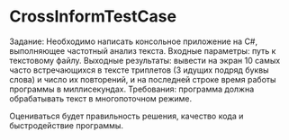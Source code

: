 # CrossInformTestCase

Задание:
Необходимо написать консольное приложение на C#, выполняющее частотный анализ текста.
Входные параметры: путь к текстовому файлу.
Выходные результаты: вывести на экран 10 самых часто встречающихся в тексте триплетов (3 идущих подряд буквы слова) и число их повторений, и на последней строке время работы программы в миллисекундах.
Требования: программа должна обрабатывать текст в многопоточном режиме.

Оцениваться будет правильность решения, качество кода и быстродействие программы.